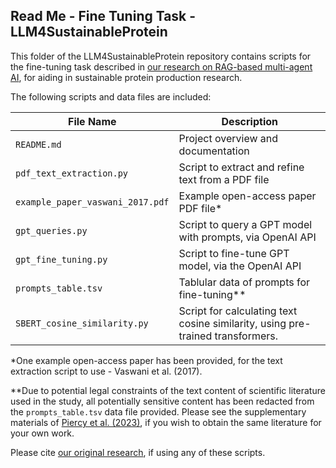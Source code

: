 ## Read Me - Fine Tuning Task - LLM4SustainableProtein

This folder of the LLM4SustainableProtein repository contains scripts for the fine-tuning task described in [our research on RAG-based multi-agent AI](https://doi.org/10.48550/arXiv.2506.20598), for aiding in sustainable protein production research.

The following scripts and data files are included:

| File Name                        | Description                                 |
|----------------------------------|---------------------------------------------|
| `README.md`                      | Project overview and documentation          |
| `pdf_text_extraction.py`         | Script to extract and refine text from a PDF file  |
| `example_paper_vaswani_2017.pdf` | Example open-access paper PDF file*         |
| `gpt_queries.py`                 | Script to query a GPT model with prompts, via OpenAI API |
| `gpt_fine_tuning.py`             | Script to fine-tune GPT model, via the OpenAI API      |
| `prompts_table.tsv`              | Tablular data of prompts for fine-tuning**  |
| `SBERT_cosine_similarity.py`     | Script for calculating text cosine similarity, using pre-trained transformers. |

*One example open-access paper has been provided, for the text extraction script to use - Vaswani et al. (2017).

**Due to potential legal constraints of the text content of scientific literature used in the study, all potentially sensitive content has been redacted from the `prompts_table.tsv` data file provided. Please see the supplementary materials of [Piercy et al. (2023)](https://doi.org/10.1039/D2GC03095K), if you wish to obtain the same literature for your own work.

Please cite [our original research](https://doi.org/10.48550/arXiv.2506.20598), if using any of these scripts.
